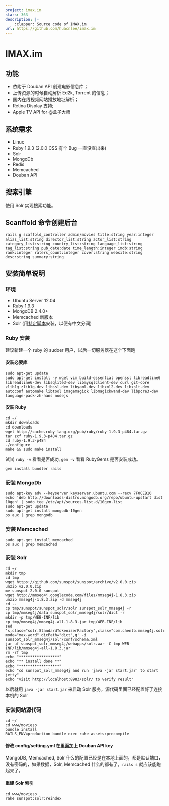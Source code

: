 ```yaml
---
project: imax.im
stars: 363
description: |-
    :clapper: Source code of IMAX.im
url: https://github.com/huacnlee/imax.im
---
```


# IMAX.im

## 功能

* 依附于 Douban API 创建电影信息库；
* 上传资源的时候自动解析 Ed2k, Torrent 的信息；
* 国内在线视频网站播放地址解析；
* Retina Display 支持;
* Apple TV API for @盒子大师

## 系统需求

* Linux
* Ruby 1.9.3 (2.0.0 CSS 有个 Bug 一直没查出来)
* Solr
* MongoDb
* Redis
* Memcached
* Douban API

## 搜索引擎

使用 Solr 实现搜索功能。

## Scanffold 命令创建后台

    rails g scaffold_controller admin/movies title:string year:integer alias_list:string director_list:string actor_list:string category_list:string country_list:string language_list:string tag_list:string pub_date:date time_length:integer imdb:string rank:integer raters_count:integer cover:string website:string desc:string summary:string
    
    
## 安装简单说明

### 环境

* Ubuntu Server 12.04
* Ruby 1.9.3
* MongoDB 2.4.0+
* Memcached 新版本
* Solr (用[特定脚本](https://raw.github.com/huacnlee/sunspot_chinese_example/master/install.sh)安装，以便有中文分词)

### Ruby 安装

建议新建一个 ruby 的 sudoer 用户，以后一切服务器在这个下面跑

#### 安装必要库

```
sudo apt-get update
sudo apt-get install -y wget vim build-essential openssl libreadline6 libreadline6-dev libsqlite3-dev libmysqlclient-dev curl git-core zlib1g zlib1g-dev libssl-dev libyaml-dev libxml2-dev libxslt-dev autoconf automake libtool imagemagick libmagickwand-dev libpcre3-dev language-pack-zh-hans nodejs
``` 

#### 安装 Ruby

```
cd ~/
mkdir downloads
cd downloads
wget http://cache.ruby-lang.org/pub/ruby/ruby-1.9.3-p484.tar.gz
tar zxf ruby-1.9.3-p484.tar.gz
cd ruby-1.9.3-p484
./configure 
make && sudo make install
```

试试 `ruby -v` 看看是否成功, `gem -v` 看看 RubyGems 是否安装成功。

```
gem install bundler rails
```

### 安装 MongoDb

```
sudo apt-key adv --keyserver keyserver.ubuntu.com --recv 7F0CEB10
echo 'deb http://downloads-distro.mongodb.org/repo/ubuntu-upstart dist 10gen' | sudo tee /etc/apt/sources.list.d/10gen.list
sudo apt-get update
sudo apt-get install mongodb-10gen
ps aux | grep mongodb
```

### 安装 Memcached

```
sudo apt-get install memcached
ps aux | grep memcached
```

### 安装 Solr

```
cd ~/
mkdir tmp
cd tmp
wget https://github.com/sunspot/sunspot/archive/v2.0.0.zip
unzip v2.0.0.zip 
mv sunspot-2.0.0 sunspot
wget http://mmseg4j.googlecode.com/files/mmseg4j-1.8.3.zip
unzip mmseg4j-1.8.3.zip -d mmseg4j
cd ..
cp tmp/sunspot/sunspot_solr/solr sunspot_solr_mmseg4j -r
cp tmp/mmseg4j/data sunspot_solr_mmseg4j/solr/dict -r
mkdir -p tmp/WEB-INF/lib
cp tmp/mmseg4j/mmseg4j-all-1.8.3.jar tmp/WEB-INF/lib
sed 's,class="solr.StandardTokenizerFactory",class="com.chenlb.mmseg4j.solr.MMSegTokenizerFactory" mode="max-word" dicPath="dict",g' -i sunspot_solr_mmseg4j/solr/conf/schema.xml
jar uf sunspot_solr_mmseg4j/webapps/solr.war -C tmp WEB-INF/lib/mmseg4j-all-1.8.3.jar
rm -rf tmp
echo "******************"
echo "** install done **"
echo "******************"
echo "cd sunspot_solr_mmseg4j and run 'java -jar start.jar' to start jetty"
echo "visit http://localhost:8983/solr/ to verify result" 
```

以后就用 `java -jar start.jar` 来启动 Solr 服务，源代码里面已经配置好了连接本机的 Solr

### 安装网站源代码

```
cd ~/
cd www/movieso
bundle install
RAILS_ENV=production bundle exec rake assets:precompile
```

#### 修改 config/setting.yml 在里面加上 Douban API key

MongoDB, Memcached, Solr 什么的配置已经是在本地上面的，都是默认端口，没有密码的，如果数据，Solr, Memcached 什么的都有了，`rails s` 就应该能跑起来了。

#### 重建 Solr 索引

```
cd www/movieso
rake sunspot:solr:reindex
```

